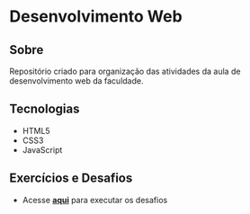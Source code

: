 # Desenvolvimento Web
## Sobre
Repositório criado para organização das atividades da aula de desenvolvimento web da faculdade.

## Tecnologias

- HTML5
- CSS3
- JavaScript

## Exercícios e Desafios

* Acesse [**aqui**](https://lele-sf.github.io/facul-dev-web/desafios/) para executar os desafios
